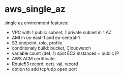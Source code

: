 # aws_single_az
single az environment features:
- VPC with 1 public subnet, 1 private subnet in 1 AZ
- AMI in us-east-1 and eu-central-1
- S3 endpoint, role, profile
- conditionaly build: bucket, Cloudwatch
- variable count (def. 1) spot EC2 instances + public IP
- AWS ACM certificate
- Route53 record, cert. val. record
- option to add tcp/udp open port
